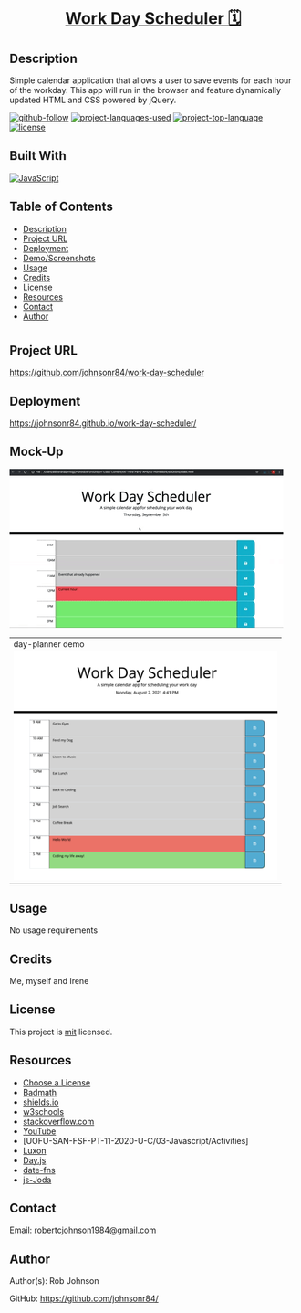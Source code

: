 <h1 align="center"><a href=" https://johnsonr84.github.io/work-day-scheduler/"> Work Day Scheduler 🗓️</a></h1>

 ## Description 
  Simple calendar application that allows a user to save events for each hour of the workday. This app will run in the browser and feature dynamically updated HTML and CSS powered by jQuery.

  [![github-follow](https://img.shields.io/github/followers/johnsonr84?label=Follow&logoColor=lightgrey&style=social)](https://github.com/johnsonr84)
  [![project-languages-used](https://img.shields.io/github/languages/count/johnsonr84/readme-generator?color=orange)](https://github.com/johnsonr84/work-day-scheduler)
  [![project-top-language](https://img.shields.io/github/languages/top/johnsonr84/readme-generator?color=yellow)](https://github.com/johnsonr84/work-day-scheduler)
  [![license](https://img.shields.io/badge/license-mit-brightgreen.svg)](https://choosealicense.com/licenses/mit/)

## Built With
[![JavaScript](https://img.shields.io/badge/JavaScript-323330?style=for-the-badge&logo=javascript&logoColor=F7DF1E)](https://www.javascript.com/)

  ## Table of Contents 
  * [Description](#Description)
  * [Project URL](#Project-URL)
  * [Deployment](#Deployment)
  * [Demo/Screenshots](#Demo/Screenshots)
  * [Usage](#Usage)
  * [Credits](#Credits)
  * [License](#License)
  * [Resources](#Resources)
  * [Contact](#Contact)
  * [Author](#Author)
  #

  ## Project URL
  https://github.com/johnsonr84/work-day-scheduler

  ## Deployment
  https://johnsonr84.github.io/work-day-scheduler/

  ## Mock-Up
  ![day-planner demo png](Assets/05-third-party-apis-homework-demo.gif)
  <table>
  <tr>
    <td>day-planner demo</td>
  </tr>
  <tr>
    <td><img src="Assets/day-planner.png" height=400 alt="screenshot of planner"></td>
  </tr>
 </table>

  ## Usage 
  No usage requirements

  ## Credits 
  Me, myself and Irene 

  ## License 
  This project is [mit](https://choosealicense.com/licenses/mit/) licensed.

  ## Resources
  * [Choose a License](https://choosealicense.com/)
  * [Badmath](https://img.shields.io/github/languages/top/nielsenjared/badmath)
  * [shields.io](https://shields.io/)
  * [w3schools](https://www.w3schools.com/)
  * [stackoverflow.com](https://stackoverflow.com/)
  * [YouTube](https://www.youtube.com/)
  * [UOFU-SAN-FSF-PT-11-2020-U-C/03-Javascript/Activities]
  * [Luxon](https://moment.github.io/luxon/)
  * [Day.js](https://day.js.org/)
  * [date-fns](https://date-fns.org/)
  * [js-Joda](https://js-joda.github.io/js-joda/)

  ## Contact
  Email: robertcjohnson1984@gmail.com 

  ## Author
  Author(s): Rob Johnson  

  GitHub: https://github.com/johnsonr84/ 
